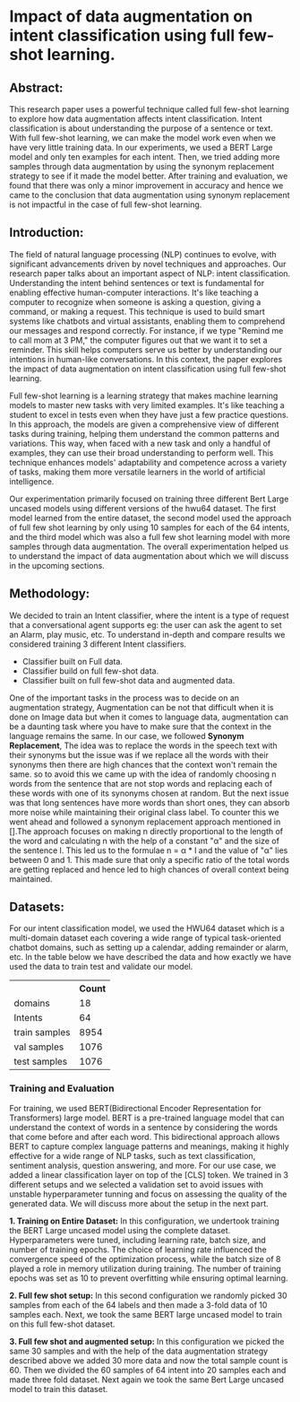 # Impact of data augmentation on intent classification using full few-shot learning.
## Abstract: 
This research paper uses a powerful technique called full few-shot learning to explore how data augmentation affects intent classification. Intent classification is about understanding the purpose of a sentence or text. With full few-shot learning, we can make the model work even when we have very little training data. In our experiments, we used a BERT Large model and only ten examples for each intent. Then, we tried adding more samples through data augmentation by using the synonym replacement strategy to see if it made the model better. After training and evaluation,  we found that there was only a minor improvement in accuracy and hence we came to the conclusion that data augmentation using synonym replacement is not impactful in the case of full few-shot learning.

## Introduction:
The field of natural language processing (NLP) continues to evolve, with significant advancements driven by novel techniques and approaches. Our research paper talks about an important aspect of NLP: intent classification. Understanding the intent behind sentences or text is fundamental for enabling effective human-computer interactions. It's like teaching a computer to recognize when someone is asking a question, giving a command, or making a request. This technique is used to build smart systems like chatbots and virtual assistants, enabling them to comprehend our messages and respond correctly. For instance, if we type "Remind me to call mom at 3 PM," the computer figures out that we want it to set a reminder. This skill helps computers serve us better by understanding our intentions in human-like conversations. In this context, the paper explores the impact of data augmentation on intent classification using full few-shot learning.

Full few-shot learning is a learning strategy that makes machine learning models to master new tasks with very limited examples. It's like teaching a student to excel in tests even when they have just a few practice questions. In this approach, the models are given a comprehensive view of different tasks during training, helping them understand the common patterns and variations. This way, when faced with a new task and only a handful of examples, they can use their broad understanding to perform well. This technique enhances models' adaptability and competence across a variety of tasks, making them more versatile learners in the world of artificial intelligence.

Our experimentation primarily focused on training three different Bert Large uncased models using different versions of the hwu64 dataset. The first model learned from the entire dataset, the second model used the approach of full few shot learning by only using 10 samples for each of the 64 intents, and the third model which was also a full few shot learning model with more samples through data augmentation. The overall experimentation helped us to understand the impact of data augmentation about which we will discuss in the upcoming sections.

## Methodology:
We decided to train an Intent classifier, where the intent is a type of request that a conversational agent supports eg: the user can ask the agent to set an Alarm, play music, etc. To understand in-depth and compare results we considered training 3 different Intent classifiers.

- Classifier built on Full data.
- Classifier build on full few-shot data. 
- Classifier built on full few-shot data and augmented data.

One of the important tasks in the process was to decide on an augmentation strategy, Augmentation can be not that difficult when it is done on Image data but when it comes to language data, augmentation can be a daunting task where you have to make sure that the context in the language remains the same.
In our case, we followed **Synonym Replacement**, The idea was to replace the words in the speech text with their synonyms but the issue was if we replace all the words with their synonyms then there are high chances that the context won't remain the same. so to avoid this we came up with the idea of randomly choosing n words from the sentence that are not stop words and replacing each of these words with one of its synonyms chosen at random.
But the next issue was that long sentences have more words than short ones, they can absorb more noise while maintaining their original class label. To counter this we went ahead and followed a synonym replacement approach mentioned in [].The approach focuses on making n directly proportional to the length of the word and calculating n with the help of a constant "α" and the size of the sentence l. This led us to the formulae n = α * l and the value of "α" lies between 0 and 1.
This made sure that only a specific ratio of the total words are getting replaced and hence led to high chances of overall context being maintained.

## Datasets:

For our intent classification model, we used the HWU64 dataset which is a multi-domain dataset each covering a wide range of typical task-oriented chatbot domains, such as setting up a calendar, adding remainder or alarm, etc. In the table below we have described the data and how exactly we have used the data to train test and validate our model.
<div align="center">
  <table>
    <tr>
      <th></th>
      <th>Count</th>
    </tr>
    <tr>
      <td>domains</td>
      <td>18</td>
    </tr>
    <tr>
      <td>Intents</td>
      <td>64</td>
    </tr>
    <tr>
      <td>train samples</td>
      <td>8954</td>
    </tr>
    <tr>
      <td>val samples</td>
      <td>1076</td>
    </tr>
    <tr>
      <td>test samples</td>
      <td>1076</td>
    </tr>
  </table>
</div>

### Training and Evaluation
For training, we used BERT(Bidirectional Encoder Representation for Transformers) large model. BERT is a pre-trained language model that can understand the context of words in a sentence by considering the words that come before and after each word. This bidirectional approach allows BERT to capture complex language patterns and meanings, making it highly effective for a wide range of NLP tasks, such as text classification, sentiment analysis, question answering, and more. For our use case, we added a linear classification layer on top of the [CLS] token. We trained in 3 different setups and we selected a validation set to avoid issues with unstable hyperparameter tunning and focus on assessing the quality of the generated data. We will discuss more about the setup in the next part.

**1. Training on Entire Dataset:** In this configuration, we undertook training the BERT Large uncased model using the complete dataset. Hyperparameters were tuned, including learning rate, batch size, and number of training epochs. The choice of learning rate influenced the convergence speed of the optimization process, while the batch size of 8 played a role in memory utilization during training. The number of training epochs was set as 10 to prevent overfitting while ensuring optimal learning.

**2. Full few shot setup:** In this second configuration we randomly picked 30 samples from each of the 64 labels and then made a 3-fold data of 10 samples each. Next, we took the same BERT large uncased model to train on this full few-shot dataset. 

**3. Full few shot and augmented setup:** In this configuration we picked the same 30 samples and with the help of the data augmentation strategy described above we added 30 more data and now the total sample count is 60. Then we divided the 60 samples of 64 intent into 20 samples each and made three fold dataset. Next again we took the same Bert Large uncased model to train this dataset.

